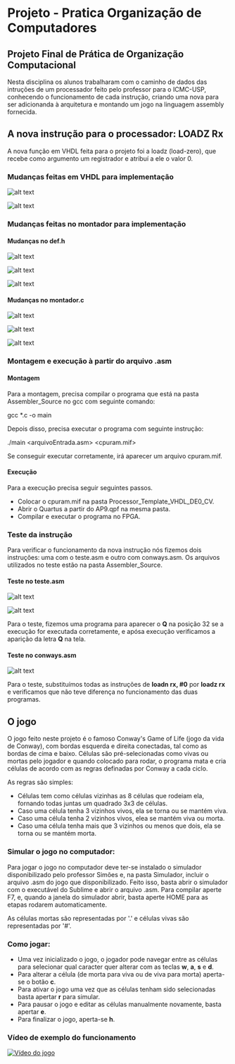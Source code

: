 # Projeto - Pratica Organização de Computadores
## Projeto Final de Prática de Organização Computacional

Nesta disciplina os alunos trabalharam com o caminho de dados das intruções de um processador feito pelo professor para o ICMC-USP, conhecendo o funcionamento de cada instrução, criando uma nova para ser adicionanda à arquitetura e montando um jogo na linguagem assembly fornecida.

## A nova instrução para o processador:	LOADZ Rx

A nova função em VHDL feita para o projeto foi a loadz (load-zero), que recebe como argumento um registrador e atribuí a ele o valor 0.

### Mudanças feitas em VHDL para implementação
![alt text](https://github.com/884kaito/Projeto-PratOrgComp/blob/main/Imagens/quartus1.png)

![alt text](https://github.com/884kaito/Projeto-PratOrgComp/blob/main/Imagens/quartus3.png)

### Mudanças feitas no montador para implementação

#### Mudanças no def.h

![alt text](https://github.com/884kaito/Projeto-PratOrgComp/blob/main/Imagens/def1.png)

![alt text](https://github.com/884kaito/Projeto-PratOrgComp/blob/main/Imagens/def2.png)

![alt text](https://github.com/884kaito/Projeto-PratOrgComp/blob/main/Imagens/def3.png)

#### Mudanças no montador.c

![alt text](https://github.com/884kaito/Projeto-PratOrgComp/blob/main/Imagens/montador1.png)

![alt text](https://github.com/884kaito/Projeto-PratOrgComp/blob/main/Imagens/montador2.png)

![alt text](https://github.com/884kaito/Projeto-PratOrgComp/blob/main/Imagens/montador3.png)

### Montagem e execução à partir do arquivo .asm

#### Montagem

Para a montagem, precisa compilar o programa que está na pasta Assembler_Source no gcc com seguinte comando:

 gcc *.c -o main
 
 Depois disso, precisa executar o programa com seguinte instrução:
 
 ./main <arquivoEntrada.asm> <cpuram.mif>
 
 Se conseguir executar corretamente, irá aparecer um arquivo cpuram.mif.
 
 
 #### Execução
 
 Para a execução precisa seguir seguintes passos.
 
 - Colocar o cpuram.mif na pasta Processor_Template_VHDL_DE0_CV.
 - Abrir o Quartus a partir do AP9.qpf na mesma pasta. 
 - Compilar e executar o programa no FPGA.

### Teste da instrução

Para verificar o funcionamento da nova instrução nós fizemos dois instruções: uma com o teste.asm e outro com conways.asm. Os arquivos utilizados no teste estão na pasta Assembler_Source.

#### Teste no teste.asm

![alt text](https://github.com/884kaito/Projeto-PratOrgComp/blob/main/Imagens/teste.png)

![alt text](https://github.com/884kaito/Projeto-PratOrgComp/blob/main/Imagens/teste_feito.jpeg)

Para o teste, fizemos uma programa para aparecer o **Q** na posição 32 se a execução for executada corretamente, e apósa execução verificamos a aparição da letra **Q** na tela.

#### Teste no conways.asm

![alt text](https://github.com/884kaito/Projeto-PratOrgComp/blob/main/Imagens/conways.png)

Para o teste, substituímos todas as instruções de **loadn rx, #0** por **loadz rx** e verificamos que não teve diferença no funcionamento das duas programas.

## O jogo

O jogo feito neste projeto é o famoso Conway's Game of Life (jogo da vida de Conway), com bordas esquerda e direita conectadas, tal como as bordas de cima e baixo. Células são pré-selecionadas como vivas ou mortas pelo jogador e quando colocado para rodar, o programa mata e cria células de acordo com as regras definadas por Conway a cada ciclo.

As regras são simples:
- Células tem como células vizinhas as 8 células que rodeiam ela, fornando todas juntas um quadrado 3x3 de células.
- Caso uma célula tenha 3 vizinhos vivos, ela se torna ou se mantém viva.
- Caso uma célula tenha 2 vizinhos vivos, elea se mantém viva ou morta.
- Caso uma célula tenha mais que 3 vizinhos ou menos que dois, ela se torna ou se mantém morta.


### Simular o jogo no computador:

Para jogar o jogo no computador deve ter-se instalado o simulador disponibilizado pelo professor Simões e, na pasta Simulador, incluir o arquivo .asm do jogo que disponibilizado. Feito isso, basta abrir o simulador com o executável do Sublime e abrir o arquivo .asm. Para compilar aperte F7, e, quando a janela do simulador abrir, basta aperte HOME para as etapas rodarem automaticamente.

As células mortas são representadas por '.' e células vivas são representadas por '#'.

### Como jogar:

- Uma vez inicializado o jogo, o jogador pode navegar entre as células para selecionar qual caracter quer alterar com as teclas **w**, **a**, **s** e **d**.
- Para alterar a célula (de morta para viva ou de viva para morta) aperta-se o botão **c**.
- Para ativar o jogo uma vez que as células tenham sido selecionadas basta apertar **r** para simular.
- Para pausar o jogo e editar as células manualmente novamente, basta apertar **e**.
- Para finalizar o jogo, aperta-se **h**.

### Vídeo de exemplo do funcionamento
[![Vídeo do jogo]()](https://youtu.be/Q2f86QpXnTA)
